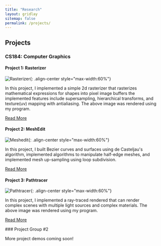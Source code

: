 ```yaml
---
title: "Research"
layout: gridlay
sitemap: false
permalink: /projects/
---
```


## Projects

<div class="jumbotron">

### CS184: Computer Graphics

#### Project 1: Rasterizer

![Rasterizer](https://www.quantumcookie.xyz/Opensourced-Study-Notes-Berkeley/CS184/proj1-rasterizer-writeup/images/task6-nearest-l0.png){: .align-center style="max-width:60%"}

In this project, I implemented a simple 2d rasterizer that rasterizes mathematical expressions for shapes into pixel image buffers the implemented features include supersampling, hierarchical transforms, and texture(uv) mapping with antialiasing. The above image was rendered using my program.

<a class="btn btn-primary" href="https://www.quantumcookie.xyz/Opensourced-Study-Notes-Berkeley/CS184/proj1-rasterizer-writeup/" target="_blank">Read More</a>

#### Project 2: MeshEdit

![Meshedit](https://www.quantumcookie.xyz/Opensourced-Study-Notes-Berkeley/CS184/proj2-meshedit-writeup/images/task6_beetle_2.png){: .align-center style="max-width:60%"} 

In this project, I built Bezier curves and surfaces using de Casteljau's algorithm, implemented algorithms to manipulate half-edge meshes, and implemented mesh up-sampling using loop subdivision. 

<a class="btn btn-primary" href="https://www.quantumcookie.xyz/Opensourced-Study-Notes-Berkeley/CS184/proj2-meshedit-writeup/" target="_blank">Read More</a> 

#### Project 3: Pathtracer

![Pathtracer](https://www.quantumcookie.xyz/Opensourced-Study-Notes-Berkeley/CS184/proj3-1-pathtracer-writeup/images/task4_dragon_s1024_m5.png){: .align-center style="max-width:60%"}

In this project, I implemented a ray-traced rendered that can render complex scenes with multiple light sources and complex materials. The above image was rendered using my program.

<a class="btn btn-primary" href="https://www.quantumcookie.xyz/Opensourced-Study-Notes-Berkeley/CS184/proj3-1-pathtracer-writeup/" target="_blank">Read More</a>


</div>

<div class="jumbotron">
### Project Group #2

More project demos coming soon!

</div>